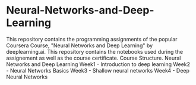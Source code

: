 # Neural-Networks-and-Deep-Learning
This repository contains the programming assignments of the popular Coursera Course, "Neural Networks and Deep Learning" by deeplearning.ai. This repository contains the notebooks used during the assignement as well as the course certificate.
Course Structure. Neural Networks and Deep Learning
Week1 - Introduction to deep learning
Week2 - Neural Networks Basics
Week3 - Shallow neural networks
Week4 - Deep Neural Networks

